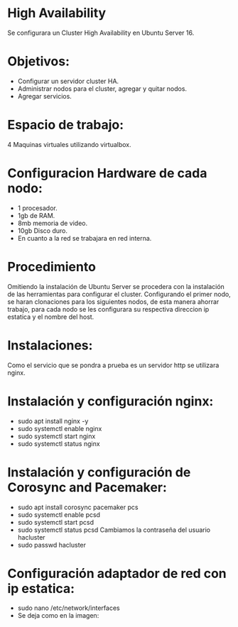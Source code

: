 # High Availability

Se configurara un Cluster High Availability en Ubuntu Server 16.


# Objetivos:

- Configurar un servidor cluster HA.
- Administrar nodos para el cluster, agregar y quitar nodos.
- Agregar servicios.


# Espacio de trabajo:

4 Maquinas virtuales utilizando virtualbox. 


# Configuracion Hardware de cada nodo:

- 1 procesador.
- 1gb de RAM.
- 8mb memoria de video.
- 10gb Disco duro.
- En cuanto a la red se trabajara en red interna.

# Procedimiento

Omitiendo la instalación de Ubuntu Server se procedera con la instalación de las herramientas para configurar el cluster.
Configurando el primer nodo, se haran clonaciones para los siguientes nodos, de esta manera ahorrar trabajo, para cada nodo
se les configurara su respectiva direccion ip estatica y el nombre del host.


# Instalaciones:

Como el servicio que se pondra a prueba es un servidor http se utilizara nginx.

# Instalación y configuración nginx:

- sudo apt install nginx -y
- sudo systemctl enable nginx
- sudo systemctl start nginx
- sudo systemctl status nginx

# Instalación y configuración de Corosync and Pacemaker:

- sudo apt install corosync pacemaker pcs
- sudo systemctl enable pcsd
- sudo systemctl start pcsd
- sudo systemctl status pcsd
Cambiamos la contraseña del usuario hacluster
- sudo passwd hacluster

# Configuración adaptador de red con ip estatica:
- sudo nano /etc/network/interfaces
- Se deja como en la imagen:











